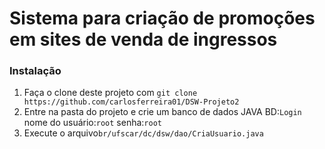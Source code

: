Sistema para criação de promoções em sites de venda de ingressos
==============

### Instalação

1. Faça o clone deste projeto com `git clone https://github.com/carlosferreira01/DSW-Projeto2`
2. Entre na pasta do projeto e crie um banco de dados JAVA BD:`Login` nome do usuário:`root` senha:`root`
3. Execute o arquivo`br/ufscar/dc/dsw/dao/CriaUsuario.java`  
